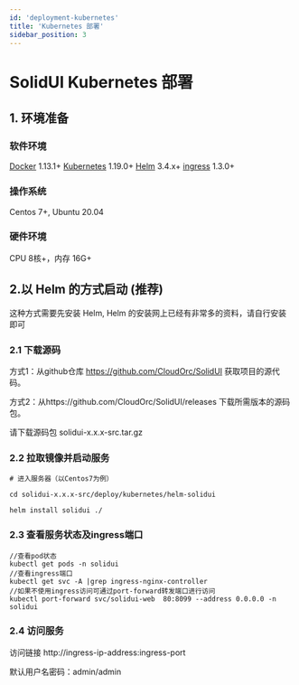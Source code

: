 ```yaml
---
id: 'deployment-kubernetes'
title: 'Kubernetes 部署'
sidebar_position: 3
---
```


# SolidUI Kubernetes 部署

## 1. 环境准备

### 软件环境  
[Docker](https://docs.docker.com/engine/install/) 1.13.1+ [Kubernetes](https://kubernetes.io/) 1.19.0+ [Helm](https://helm.sh/) 3.4.x+ [ingress](https://kubernetes.github.io/ingress-nginx/) 1.3.0+

### 操作系统
Centos 7+, Ubuntu 20.04

### 硬件环境
CPU 8核+，内存 16G+  

## 2.以 Helm 的方式启动 (推荐)

这种方式需要先安装 Helm, Helm 的安装网上已经有非常多的资料，请自行安装即可

### 2.1 下载源码

方式1：从github仓库 https://github.com/CloudOrc/SolidUI 获取项目的源代码。

方式2：从https://github.com/CloudOrc/SolidUI/releases 下载所需版本的源码包。

请下载源码包 solidui-x.x.x-src.tar.gz


### 2.2 拉取镜像并启动服务

```
# 进入服务器（以Centos7为例）

cd solidui-x.x.x-src/deploy/kubernetes/helm-solidui

helm install solidui ./
```

### 2.3 查看服务状态及ingress端口
```
//查看pod状态
kubectl get pods -n solidui
//查看ingress端口
kubectl get svc -A |grep ingress-nginx-controller
//如果不使用ingress访问可通过port-forward转发端口进行访问
kubectl port-forward svc/solidui-web  80:8099 --address 0.0.0.0 -n solidui
```

### 2.4 访问服务

访问链接 http://ingress-ip-address:ingress-port

默认用户名密码：admin/admin